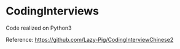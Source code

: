 # CodingInterviews

Code realized on Python3

Reference: https://github.com/Lazy-Pig/CodingInterviewChinese2
